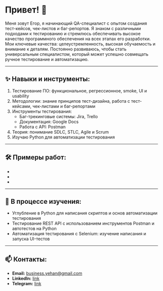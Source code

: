 # Привет! 👋  
Меня зовут Егор, я начинающий QA-специалист с опытом создания тест-кейсов, чек-листов и баг-репортов. Я знаком с различными подходами к тестированию и стремлюсь обеспечивать высокое качество программного обеспечения на всех этапах его разработки.
Мои ключевые качества: целеустремленность, высокая обучаемость и внимание к деталям. Постоянно развиваюсь, чтобы стать универсальным специалистом, который может успешно совмещать ручное тестирование и автоматизацию.

---

## ✨ Навыки и инструменты:
1. Тестирование ПО: функциональное, регрессионное, smoke, UI и usability
2. Методологии: знание принципов тест-дизайна, работа с тест-кейсами, чек-листами и баг-репортами
3. Инструменты тестирования:
    - Баг-трекинговые системы: Jira, Trello
    - Документация: Google Docs
    - Работа с API: Postman
4. Теория: понимание SDLC, STLC, Agile и Scrum
5. Изучаю Python для автоматизации тестирования

---

## 🛠️ Примеры работ:
- []()
- []()
- []()  

---

## 🌱 В процессе изучения:
- Углубление в Python для написания скриптов и основ автоматизации тестирования
- Тестирование REST API с использованием инструментов Postman и автотестов на Python
- Автоматизация тестирования с Selenium: изучение написания и запуска UI-тестов

---

## 📫 Контакты:
- **Email:** business.yehan@gmail.com
- **LinkedIn:** [link](https://www.linkedin.com/in/yehor-ananiev-a7522334a/)  
- **Telegram:** [link](https://t.me/busaek)
